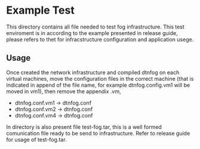 # Example Test

This directory contains all file needed to test fog infrastructure.
This test enviroment is in according to the example presented in release guide, please refers to thet for infracstructure configuration and application usege.

## Usage

Once created the network infrastructure and compiled dtnfog on each virtual machines,
move the configuration files in the correct machine (that is indicated in append of the file name, for example dtnfog.config.vm1 will be moved in vm1),
then remove the appendix .vm, 

- dtnfog.conf.vm1 -> dtnfog.conf
- dtnfog.conf.vm2 -> dtnfog.conf
- dtnfog.conf.vm4 -> dtnfog.conf

In directory is also present file test-fog.tar, this is a well formed comunication file ready to be send to infrastructure.
Refer to release guide for usage of test-fog.tar.